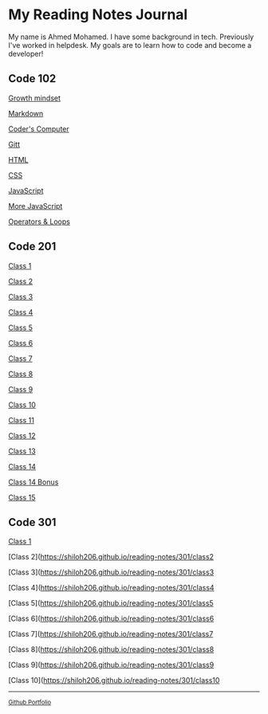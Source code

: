 # My Reading Notes Journal

My name is Ahmed Mohamed. I have some background in tech. Previously I've worked in helpdesk. My goals are to learn how to code and become a developer!

## Code 102 
[Growth mindset](https://shiloh206.github.io/reading-notes/mindset)


[Markdown](https://shiloh206.github.io/reading-notes/coder'scomputer)

[Coder's Computer](https://shiloh206.github.io/reading-notes/coder'scomputer)

[Gitt](https://shiloh206.github.io/reading-notes/gitt)

[HTML](https://shiloh206.github.io/reading-notes/html)

[CSS](https://shiloh206.github.io/reading-notes/css)

[JavaScript](https://shiloh206.github.io/reading-notes/javascript)

[More JavaScript](https://shiloh206.github.io/reading-notes/javascript-07)

[Operators & Loops](https://shiloh206.github.io/reading-notes/loops)

## Code 201
[Class 1](https://shiloh206.github.io/reading-notes/201/class-01)

[Class 2](https://shiloh206.github.io/reading-notes/201/class-02)

[Class 3](https://shiloh206.github.io/reading-notes/201/class-03)

[Class 4](https://shiloh206.github.io/reading-notes/201/class-04)

[Class 5](https://shiloh206.github.io/reading-notes/201/class-05)

[Class 6](https://shiloh206.github.io/reading-notes/201/class-06)

[Class 7](https://shiloh206.github.io/reading-notes/201/class-07)

[Class 8](https://shiloh206.github.io/reading-notes/201/class-08)

[Class 9](https://shiloh206.github.io/reading-notes/201/class-09)

[Class 10](https://shiloh206.github.io/reading-notes/201/class-10)

[Class 11](https://shiloh206.github.io/reading-notes/201/class-11)

[Class 12](https://shiloh206.github.io/reading-notes/201/class-12)

[Class 13](https://shiloh206.github.io/reading-notes/201/class-13)

[Class 14](https://shiloh206.github.io/reading-notes/201/class-14)

[Class 14 Bonus](https://shiloh206.github.io/reading-notes/201/class-14-2)

[Class 15](https://shiloh206.github.io/reading-notes/201/class-15)

## Code 301
[Class 1](https://shiloh206.github.io/reading-notes/301/class1)

[Class 2](https://shiloh206.github.io/reading-notes/301/class2

[Class 3](https://shiloh206.github.io/reading-notes/301/class3

[Class 4](https://shiloh206.github.io/reading-notes/301/class4

[Class 5](https://shiloh206.github.io/reading-notes/301/class5

[Class 6](https://shiloh206.github.io/reading-notes/301/class6

[Class 7](https://shiloh206.github.io/reading-notes/301/class7

[Class 8](https://shiloh206.github.io/reading-notes/301/class8

[Class 9](https://shiloh206.github.io/reading-notes/301/class9

[Class 10](https://shiloh206.github.io/reading-notes/301/class10

---
<sup>[Github Portfolio](https://github.com/shiloh206/) </sup>
